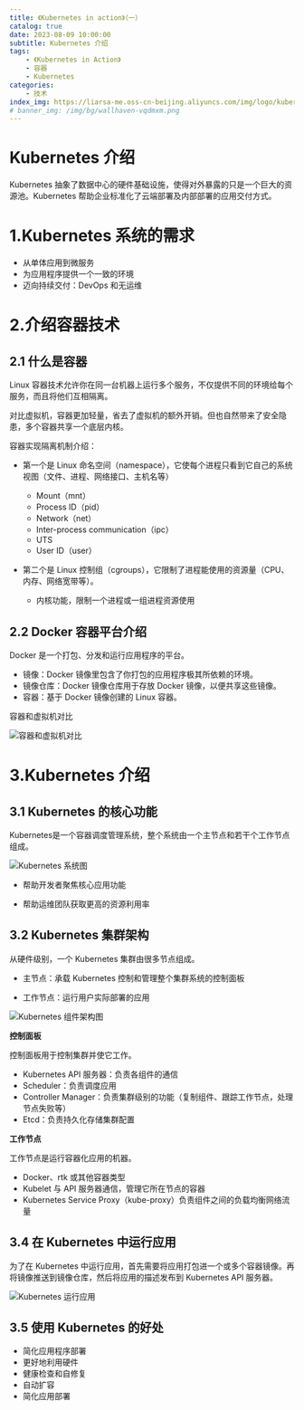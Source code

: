 ```yaml
---
title: 《Kubernetes in action》（一）
catalog: true
date: 2023-08-09 10:00:00
subtitle: Kubernetes 介绍
tags:
    - 《Kubernetes in Action》
    - 容器
    - Kubernetes
categories:
    - 技术
index_img: https://liarsa-me.oss-cn-beijing.aliyuncs.com/img/logo/kubernetes.png
# banner_img: /img/bg/wallhaven-vqdmxm.png
---
```


# Kubernetes 介绍

Kubernetes 抽象了数据中心的硬件基础设施，使得对外暴露的只是一个巨大的资源池。Kubernetes 帮助企业标准化了云端部署及内部部署的应用交付方式。

# 1.Kubernetes 系统的需求

 - 从单体应用到微服务
 - 为应用程序提供一个一致的环境
 - 迈向持续交付：DevOps 和无运维

# 2.介绍容器技术

## 2.1 什么是容器

Linux 容器技术允许你在同一台机器上运行多个服务，不仅提供不同的环境给每个服务，而且将他们互相隔离。  

对比虚拟机，容器更加轻量，省去了虚拟机的额外开销。但也自然带来了安全隐患，多个容器共享一个底层内核。  

容器实现隔离机制介绍：

- 第一个是 Linux 命名空间（namespace），它使每个进程只看到它自己的系统视图（文件、进程、网络接口、主机名等）
    - Mount（mnt）
    - Process ID（pid）
    - Network（net）
    - Inter-process communication（ipc）
    - UTS
    - User ID（user）

- 第二个是 Linux 控制组（cgroups），它限制了进程能使用的资源量（CPU、内存、网络宽带等）。
    - 内核功能，限制一个进程或一组进程资源使用

## 2.2 Docker 容器平台介绍

Docker 是一个打包、分发和运行应用程序的平台。

 - 镜像：Docker 镜像里包含了你打包的应用程序极其所依赖的环境。
 - 镜像仓库：Docker 镜像仓库用于存放 Docker 镜像，以便共享这些镜像。
 - 容器：基于 Docker 镜像创建的 Linux 容器。

容器和虚拟机对比  

 ![容器和虚拟机对比](/img/article/kubernetes/vm_docker_description.png)

# 3.Kubernetes 介绍

## 3.1 Kubernetes 的核心功能

Kubernetes是一个容器调度管理系统，整个系统由一个主节点和若干个工作节点组成。

 ![Kubernetes 系统图](/img/article/kubernetes/kubernetes_deployment_platform.png)

 - 帮助开发者聚焦核心应用功能

 - 帮助运维团队获取更高的资源利用率

## 3.2 Kubernetes 集群架构

从硬件级别，一个 Kubernetes 集群由很多节点组成。

 - 主节点：承载 Kubernetes 控制和管理整个集群系统的控制面板

 - 工作节点：运行用户实际部署的应用

 ![Kubernetes 组件架构图](/img/article/kubernetes/kubernetes_architecture.png)

<b>控制面板</b>

控制面板用于控制集群并使它工作。

 - Kubernetes API 服务器：负责各组件的通信
 - Scheduler：负责调度应用
 - Controller Manager：负责集群级别的功能（复制组件、跟踪工作节点，处理节点失败等）
 - Etcd：负责持久化存储集群配置

<b>工作节点</b>

工作节点是运行容器化应用的机器。

 - Docker、rtk 或其他容器类型
 - Kubelet 与 API 服务器通信，管理它所在节点的容器
 - Kubernetes Service Proxy（kube-proxy）负责组件之间的负载均衡网络流量

## 3.4 在 Kubernetes 中运行应用

为了在 Kubernetes 中运行应用，首先需要将应用打包进一个或多个容器镜像。再将镜像推送到镜像仓库，然后将应用的描述发布到 Kubernetes API 服务器。

 ![Kubernetes 运行应用](/img/article/kubernetes/kubernetes_run_application.png)

## 3.5 使用 Kubernetes 的好处

 - 简化应用程序部署
 - 更好地利用硬件
 - 健康检查和自修复
 - 自动扩容
 - 简化应用部署